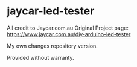# jaycar-led-tester
All credit to Jaycar.com.au
Original Project page: https://www.jaycar.com.au/diy-arduino-led-tester

My own changes repository version. 

Provided without warranty.
